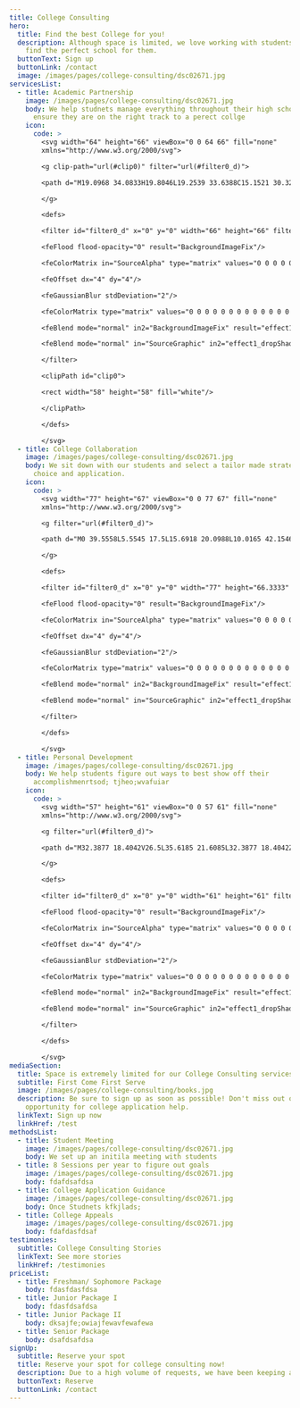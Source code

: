 ```yaml
---
title: College Consulting
hero:
  title: Find the best College for you!
  description: Although space is limited, we love working with students to help
    find the perfect school for them.
  buttonText: Sign up
  buttonLink: /contact
  image: /images/pages/college-consulting/dsc02671.jpg
servicesList:
  - title: Academic Partnership
    image: /images/pages/college-consulting/dsc02671.jpg
    body: We help studnets manage everything throughout their high school career to
      ensure they are on the right track to a perect collge
    icon:
      code: >
        <svg width="64" height="66" viewBox="0 0 64 66" fill="none"
        xmlns="http://www.w3.org/2000/svg">

        <g clip-path="url(#clip0)" filter="url(#filter0_d)">

        <path d="M19.0968 34.0833H19.8046L19.2539 33.6388C15.1521 30.3279 12.3337 24.1697 12.3337 19.2439C12.3337 11.8962 17.4468 7.67277 22.2086 7.50477C24.2008 7.47441 26.3016 7.97794 27.8659 8.85066L28.3034 9.09471L28.2354 8.59842C27.8256 5.60517 26.5308 3.27477 25.1431 1.57672L27.9527 0.314775C28.5751 1.28825 29.2115 2.91688 29.6384 4.83685L29.782 5.48278L30.1014 4.90324C31.0141 3.24698 32.1102 1.91807 33.573 1.06416L33.5731 1.06409C34.3362 0.618129 35.3685 0.374542 36.4454 0.287553C37.4094 0.209672 38.3907 0.258776 39.2124 0.389129C38.7418 1.90402 37.8124 3.75389 35.798 4.99254C34.498 5.79051 32.3681 6.21512 30.1863 6.05096L29.8744 6.02748L29.9203 6.33695C30.0208 7.01403 30.0947 7.70892 30.1281 8.40743L30.147 8.80209L30.4955 8.61605C32.0937 7.76306 33.8789 7.47645 35.7921 7.50477C40.5539 7.6728 45.667 11.8962 45.667 19.2439C45.667 24.1697 42.8485 30.3279 38.7468 33.6388L38.1961 34.0833H38.9038H55.3337V38.4167H8.45866C7.65359 38.4167 7.00033 39.0699 7.00033 39.875C7.00033 40.6801 7.65359 41.3333 8.45866 41.3333H55.3337V45.6667H10.8753C8.73625 45.6667 7.00033 47.4026 7.00033 49.5417C7.00033 51.6807 8.73625 53.4167 10.8753 53.4167H55.3337V57.75H10.8753C6.3444 57.75 2.66699 54.0726 2.66699 49.5417C2.66699 47.5951 3.34692 45.806 4.47982 44.3987L4.62378 44.2198L4.45782 44.0612C3.35473 43.0068 2.66699 41.5197 2.66699 39.875C2.66699 36.6781 5.26173 34.0833 8.45866 34.0833H19.0968ZM22.168 11.8433L22.168 11.8433L22.163 11.8436C19.5922 12.0236 16.4544 14.6515 16.6769 19.7452C16.766 21.8263 17.5369 24.1305 18.6532 26.1401C19.7681 28.1473 21.2444 29.8912 22.771 30.8315C24.0224 31.6169 25.1181 31.7961 26.1628 31.6118C27.1462 31.4383 28.0652 30.945 28.9994 30.3932C29.9485 30.9536 30.8829 31.4545 31.8865 31.6201C32.9173 31.7903 33.9986 31.6042 35.2296 30.8315C36.7562 29.8912 38.2325 28.1473 39.3474 26.1401C40.4637 24.1305 41.2346 21.8265 41.3238 19.7454C41.5463 14.6516 38.4085 12.0236 35.8376 11.8436L35.8376 11.8436L35.8328 11.8433C32.865 11.6932 30.9125 12.8549 29.0451 14.1848C28.2766 13.555 27.428 12.9439 26.3727 12.5022C25.2462 12.0307 23.8958 11.757 22.168 11.8433ZM55.3337 50.5H12.3337V48.5833H55.3337V50.5ZM33.414 27.1367C34.5968 24.6157 35.3057 22.6058 35.4085 20.8447C35.5117 19.0774 35.0042 17.5782 33.8066 16.0811C35.7392 16.2477 37.4366 17.9478 37.46 20.597C37.4703 21.7694 36.9346 23.2259 36.0633 24.5302C35.3432 25.608 34.4121 26.5543 33.414 27.1367Z" fill="white" stroke="#514C48" stroke-width="0.5"/>

        </g>

        <defs>

        <filter id="filter0_d" x="0" y="0" width="66" height="66" filterUnits="userSpaceOnUse" color-interpolation-filters="sRGB">

        <feFlood flood-opacity="0" result="BackgroundImageFix"/>

        <feColorMatrix in="SourceAlpha" type="matrix" values="0 0 0 0 0 0 0 0 0 0 0 0 0 0 0 0 0 0 127 0"/>

        <feOffset dx="4" dy="4"/>

        <feGaussianBlur stdDeviation="2"/>

        <feColorMatrix type="matrix" values="0 0 0 0 0 0 0 0 0 0 0 0 0 0 0 0 0 0 0.25 0"/>

        <feBlend mode="normal" in2="BackgroundImageFix" result="effect1_dropShadow"/>

        <feBlend mode="normal" in="SourceGraphic" in2="effect1_dropShadow" result="shape"/>

        </filter>

        <clipPath id="clip0">

        <rect width="58" height="58" fill="white"/>

        </clipPath>

        </defs>

        </svg>
  - title: College Collaboration
    image: /images/pages/college-consulting/dsc02671.jpg
    body: We sit down with our students and select a tailor made strategy for collge
      choice and application.
    icon:
      code: >
        <svg width="77" height="67" viewBox="0 0 77 67" fill="none"
        xmlns="http://www.w3.org/2000/svg">

        <g filter="url(#filter0_d)">

        <path d="M0 39.5558L5.5545 17.5L15.6918 20.0988L10.0165 42.1546L0 39.5558ZM52.9431 42.1867C53.3025 43.0238 53.4807 43.9308 53.3887 44.8408C53.1616 47.2588 51.382 49.0642 49.1999 49.5133C48.4696 51.0679 47.0925 52.1004 45.5055 52.4358C44.804 53.9292 43.4297 55.0317 41.7795 55.3817C40.8451 57.33 38.9907 58.3333 36.9668 58.3333C35.4832 58.3333 34.0802 57.7996 33.0682 56.7642C30.4002 57.9425 27.6 56.6242 26.6513 54.2471C24.9378 54.0488 23.4686 52.9288 22.8218 51.3392C21.0996 51.1321 19.619 50.0033 18.9692 48.4138C15.5538 48.0113 13.6563 44.2138 15.525 41.1367C14.8551 40.9675 14.1048 40.8333 13.3659 40.6933L14.467 36.4233C15.9735 36.715 17.3708 37.0621 18.6444 37.4675C21.2692 35.5571 24.8285 36.6071 25.9728 39.4479C27.7208 39.6492 29.1813 40.8013 29.808 42.3646C31.5273 42.5629 33.0021 43.68 33.6461 45.2754C35.7679 45.5146 37.5561 47.18 37.812 49.4579L37.8177 50.1142L39.1115 51.2867C39.836 52.1354 41.0665 52.2317 41.8715 51.5958C42.6938 50.9454 42.803 49.7758 42.0871 48.9446L37.8983 45.2142C37.4469 44.8088 38.0478 44.1058 38.5106 44.5113L42.7972 48.3263C43.5361 49.1838 44.7867 49.2946 45.5831 48.6588C46.4025 48.0171 46.4916 46.8183 45.7786 45.9871L40.3276 41.2388C39.8619 40.845 40.4656 40.1304 40.9256 40.5329L46.5146 45.4008C47.2276 46.2233 48.4639 46.3779 49.2948 45.7333C50.1084 45.0917 50.2981 43.9658 49.289 42.8313C45.724 39.5879 41.6099 35.8167 37.3779 31.7596C36.3573 33.1829 31.1219 36.1404 27.9508 36.1404C24.7796 36.1404 22.8361 34.1717 22.3158 32.2233C21.8644 30.5258 22.4624 28.9013 23.8424 28.0846C25.3805 27.1717 26.8755 25.8621 28.3331 24.3833C26.0647 22.6742 24.8745 23.2225 22.3905 24.4213C20.9444 25.1154 19.228 25.9408 17.0602 26.3083L18.3195 21.4375C22.1346 20.0142 25.6479 16.7475 31.2714 21.1954L32.683 19.5854C33.8186 18.2817 35.3021 17.5 37.0041 17.5C38.2576 17.5 39.6204 17.9696 41.0521 18.7163C45.4164 21.0292 47.6445 22.3796 50.9508 22.4904L52.0835 26.8888H52.0605C46.8941 26.985 44.367 25.4071 39.077 22.6013C37.6021 21.8342 36.6074 21.6738 35.9145 22.4729C33.0855 25.7396 30.0754 29.2075 26.7375 31.4067C28.3849 32.7425 32.5421 30.0708 34.1895 28.7233C34.9082 28.1371 36.0238 27.3583 37.4325 27.3583C39.0224 27.3583 40.1781 28.3238 41.009 29.1638C42.964 31.1471 48.3977 36.1317 50.8041 38.3279C52.0519 37.6221 53.2996 37.0592 54.5732 36.5633L55.6744 40.8421C54.7572 41.2329 53.8545 41.6763 52.9431 42.1867ZM21.2118 44.7388L22.9626 42.56C23.6814 41.685 23.5808 40.4542 22.7326 39.8067C21.8816 39.1563 20.6138 39.3458 19.8979 40.215L18.1441 42.3996C17.4225 43.2688 17.5289 44.5025 18.3741 45.1471C19.2194 45.7917 20.493 45.6108 21.2118 44.7388ZM25.0298 47.6729L26.8036 45.4708C27.5166 44.6046 27.416 43.365 26.5679 42.7204C25.7226 42.0758 24.4576 42.2567 23.7389 43.1346L21.9679 45.3338C21.2463 46.2088 21.3641 47.4104 22.2151 48.0638C23.069 48.7113 24.311 48.5508 25.0298 47.6729ZM28.8909 50.5663L30.6389 48.3875C31.3605 47.5154 31.257 46.2846 30.4089 45.6342C29.5579 44.9867 28.2957 45.1763 27.5741 46.0483L25.8233 48.2213C25.1016 49.0963 25.2109 50.3329 26.059 50.9775C26.9014 51.6221 28.1693 51.4442 28.8909 50.5663ZM34.2528 48.5508C33.4075 47.8975 32.1396 48.0871 31.4151 48.9563L29.6556 51.1467C28.9397 52.0188 29.0433 53.2525 29.8914 53.8971C30.7395 54.5417 32.0045 54.3638 32.7261 53.4829L34.4799 51.2954C35.2072 50.4292 35.1038 49.1954 34.2528 48.5508ZM38.3554 51.8583L37.6654 51.24C37.4842 51.9371 37.168 52.5933 36.7109 53.1358L35.6816 54.4221C36.064 54.7313 36.5096 54.9354 36.9696 54.9354C37.398 54.9354 37.8177 54.8013 38.1628 54.5329C38.9793 53.8825 39.0741 52.6896 38.3554 51.8583ZM53.3083 20.0988L58.9835 42.1546L69 39.5558L63.4455 17.5L53.3083 20.0988ZM30.4261 0L27.5914 0.5075L29.0893 9.12333L31.9183 8.61583L30.4261 0ZM41.4086 0.5075L38.5768 0L37.0789 8.61583L39.9108 9.12333L41.4086 0.5075ZM51.75 4.08917L49.2574 2.63083L44.9449 10.2083L47.4375 11.6667L51.75 4.08917ZM19.7426 2.63083L17.25 4.08917L21.5625 11.6667L24.0551 10.2083L19.7426 2.63083Z" fill="white"/>

        </g>

        <defs>

        <filter id="filter0_d" x="0" y="0" width="77" height="66.3333" filterUnits="userSpaceOnUse" color-interpolation-filters="sRGB">

        <feFlood flood-opacity="0" result="BackgroundImageFix"/>

        <feColorMatrix in="SourceAlpha" type="matrix" values="0 0 0 0 0 0 0 0 0 0 0 0 0 0 0 0 0 0 127 0"/>

        <feOffset dx="4" dy="4"/>

        <feGaussianBlur stdDeviation="2"/>

        <feColorMatrix type="matrix" values="0 0 0 0 0 0 0 0 0 0 0 0 0 0 0 0 0 0 0.25 0"/>

        <feBlend mode="normal" in2="BackgroundImageFix" result="effect1_dropShadow"/>

        <feBlend mode="normal" in="SourceGraphic" in2="effect1_dropShadow" result="shape"/>

        </filter>

        </defs>

        </svg>
  - title: Personal Development
    image: /images/pages/college-consulting/dsc02671.jpg
    body: We help students figure out ways to best show off their
      accomplishmenrtsod; tjheo;wvafuiar
    icon:
      code: >
        <svg width="57" height="61" viewBox="0 0 57 61" fill="none"
        xmlns="http://www.w3.org/2000/svg">

        <g filter="url(#filter0_d)">

        <path d="M32.3877 18.4042V26.5L35.6185 21.6085L32.3877 18.4042ZM25.5596 27.6064C27.0171 26.7584 28.3023 25.6984 29.4418 24.4109V27.4341C28.4591 28.302 27.3969 29.0484 26.242 29.6822L25.5596 27.6064ZM18.3715 32.1136C16.9316 32.2969 14.9044 32.3896 13.2503 32.3896V30.2475C14.7697 30.2475 16.6755 30.1658 18.0027 29.998L18.3715 32.1136ZM24.5305 30.5125L24.451 30.5457C23.1569 31.0889 21.7568 31.5107 20.2331 31.811L19.8643 29.6955C21.3107 29.4062 22.6402 28.9998 23.8592 28.4676L24.5305 30.5125ZM48.5837 0L41.9587 24.2917L32.984 16.2975L41.5965 7.20579L30.0491 15.1867L22.0837 13.25L48.5837 0ZM41.9255 32.637C41.9255 42.676 29.168 53 23.7708 53H4.41699V4.41667H29.8725L21.0391 8.83333H8.83366V48.5833H21.9467C31.1224 48.5833 27.7723 35.3333 27.7723 35.3333C35.168 37.3672 41.029 36.2233 41.029 28.2446C41.6473 29.68 41.9255 31.1552 41.9255 32.637Z" fill="white"/>

        </g>

        <defs>

        <filter id="filter0_d" x="0" y="0" width="61" height="61" filterUnits="userSpaceOnUse" color-interpolation-filters="sRGB">

        <feFlood flood-opacity="0" result="BackgroundImageFix"/>

        <feColorMatrix in="SourceAlpha" type="matrix" values="0 0 0 0 0 0 0 0 0 0 0 0 0 0 0 0 0 0 127 0"/>

        <feOffset dx="4" dy="4"/>

        <feGaussianBlur stdDeviation="2"/>

        <feColorMatrix type="matrix" values="0 0 0 0 0 0 0 0 0 0 0 0 0 0 0 0 0 0 0.25 0"/>

        <feBlend mode="normal" in2="BackgroundImageFix" result="effect1_dropShadow"/>

        <feBlend mode="normal" in="SourceGraphic" in2="effect1_dropShadow" result="shape"/>

        </filter>

        </defs>

        </svg>
mediaSection:
  title: Space is extremely limited for our College Consulting services
  subtitle: First Come First Serve
  image: /images/pages/college-consulting/books.jpg
  description: Be sure to sign up as soon as possible! Don't miss out on a unique
    opportunity for college application help.
  linkText: Sign up now
  linkHref: /test
methodsList:
  - title: Student Meeting
    image: /images/pages/college-consulting/dsc02671.jpg
    body: We set up an initila meeting with students
  - title: 8 Sessions per year to figure out goals
    image: /images/pages/college-consulting/dsc02671.jpg
    body: fdafdsafdsa
  - title: College Application Guidance
    image: /images/pages/college-consulting/dsc02671.jpg
    body: Once Studnets kfkjlads;
  - title: College Appeals
    image: /images/pages/college-consulting/dsc02671.jpg
    body: fdafdasfdsaf
testimonies:
  subtitle: College Consulting Stories
  linkText: See more stories
  linkHref: /testimonies
priceList:
  - title: Freshman/ Sophomore Package
    body: fdasfdasfdsa
  - title: Junior Package I
    body: fdasfdsafdsa
  - title: Junior Package II
    body: dksajfe;owiajfewavfewafewa
  - title: Senior Package
    body: dsafdsafdsa
signUp:
  subtitle: Reserve your spot
  title: Reserve your spot for college consulting now!
  description: Due to a high volume of requests, we have been keeping a wait list
  buttonText: Reserve
  buttonLink: /contact
---
```

